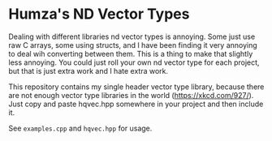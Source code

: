 # Humza's ND Vector Types

Dealing with different libraries nd vector types is annoying.
Some just use raw C arrays, some using structs, and I have been finding it very annoying to deal wih converting between them.
This is a thing to make that slightly less annoying.
You could just roll your own nd vector type for each project, but that is just extra work and I hate extra work.

This repository contains my single header vector type library, because there are not enough vector type libraries in the world (https://xkcd.com/927/).
Just copy and paste hqvec.hpp somewhere in your project and then include it.

See `examples.cpp` and `hqvec.hpp` for usage.